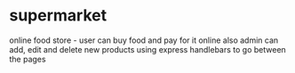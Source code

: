 # supermarket
online food store - user can buy food and pay for it online also admin can add, edit and delete new products using express handlebars to go between the pages 

